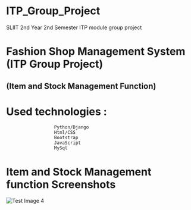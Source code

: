 # ITP_Group_Project
SLIIT 2nd Year 2nd Semester ITP module group project

# Fashion Shop Management System (ITP Group Project) 
## (Item and Stock Management Function) 
# Used technologies :
                      Python/Django
                      Html/CSS
                      Bootstrap
                      JavaScript
                      MySql
                    
                      
                      
  # Item and Stock Management function Screenshots


![Test Image 4](C:\Users\ISHINI\OneDrive\Pictures\Screenshots)


